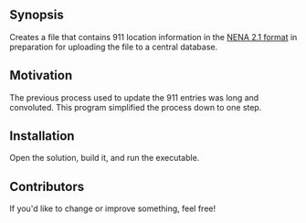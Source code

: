 ## Synopsis

Creates a file that contains 911 location information in the [NENA 2.1 format](https://c.ymcdn.com/sites/www.nena.org/resource/resmgr/Standards/NENA_02-010_v9_Data_Formats_.pdf) in preparation for uploading the file to a central database.

## Motivation

The previous process used to update the 911 entries was long and convoluted. This program simplified the process down to one step.

## Installation

Open the solution, build it, and run the executable.


## Contributors

If you'd like to change or improve something, feel free! 
